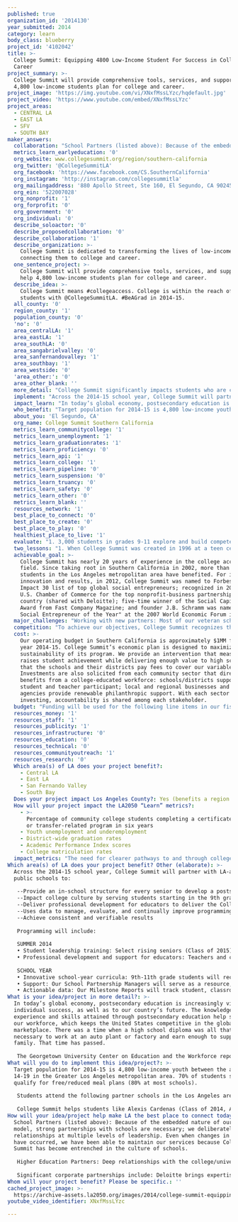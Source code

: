 ```yaml
---
published: true
organization_id: '2014130'
year_submitted: 2014
category: learn
body_class: blueberry
project_id: '4102042'
title: >-
  College Summit: Equipping 4800 Low-Income Student For Success in College and
  Career
project_summary: >-
  College Summit will provide comprehensive tools, services, and support to help
  4,800 low-income students plan for college and career.
project_image: 'https://img.youtube.com/vi/XNxfMssLYzc/hqdefault.jpg'
project_video: 'https://www.youtube.com/embed/XNxfMssLYzc'
project_areas:
  - CENTRAL LA
  - EAST LA
  - SFV
  - SOUTH BAY
maker_answers:
  collaboration: "School Partners (listed above): Because of the embedded nature of our systemic model, strong partnerships with schools are necessary; we deliberately nurture relationships at multiple levels of leadership. Even when changes in personnel have occurred, we have been able to maintain our services because College Summit has become entrenched in the culture of schools. \r\n\r\nHigher Education Partners: Deep relationships with the college/university partners that host our summer workshops create a vital bridge to postsecondary entry for students. Students greatly benefit from campus exposure, access to admissions counselors, and timely and relevant information and support. Our college partners, California Lutheran University and the University of Redlands, represent a network of higher education institutions across the country that have a shared mission to increase college access. By hosting our summer workshops, partners minimize our workshop costs and low-income students are introduced to their campuses and their students.\r\n\r\nSignificant corporate partnerships include: Deloitte brings expertise in managing and identifying areas of growth, fund development, and sponsorship of awards to honor the work of our partner schools; Darden Restaurants Inc., Foundation supports Peer Leader meetings at schools and Peer Leader awards. Collaborations provide access and information on grants and financial aid: Citi Foundation, Cash for College, Hispanic Scholarship Fund, Magic Johnson Foundation, and Junior Achievement. Community engagement: participating in the Valley Education Collaborative working on college access issues and policies in the San Fernando area; and assisting the Los Angeles Urban League in their efforts to increase the college enrollment of students in the Crenshaw corridor. The region has also formed more than 50 volunteering partnerships with local businesses, professional associations, and community groups to increase knowledge about college access issues and recruit volunteers from diverse backgrounds. College Summit has a pending application with the SoCal College Access Network (CAN), a regional network of 30+ college access organizations, to increase our visibility, identify us as a leader in the field, and provide access to resources, learnings, and best practices. "
  metrics_learn_earlyeducation: '0'
  org_website: www.collegesummit.org/region/southern-california
  org_twitter: '@CollegeSummitLA'
  org_facebook: 'https://www.facebook.com/CS.SouthernCalifornia'
  org_instagram: 'http://instagram.com/collegesummitla'
  org_mailingaddress: '880 Apollo Street, Ste 160, El Segundo, CA 90245'
  org_ein: '522007028'
  org_nonprofit: '1'
  org_forprofit: '0'
  org_government: '0'
  org_individual: '0'
  describe_soloactor: '0'
  describe_proposedcollaboration: '0'
  describe_collaboration: '1'
  describe_organization: >-
    College Summit is dedicated to transforming the lives of low-income youth by
    connecting them to college and career.
  one_sentence_project: >-
    College Summit will provide comprehensive tools, services, and support to
    help 4,800 low-income students plan for college and career.
  describe_idea: >-
    College Summit means #collegeaccess. College is within the reach of all LA
    students with @CollegeSummitLA. #BeAGrad in 2014-15.
  all_county: '0'
  region_county: '1'
  population_county: '0'
  'no': '0'
  area_centralLA: '1'
  area_eastLA: '1'
  area_southLA: '0'
  area_sangabrielvalley: '0'
  area_sanfernandovalley: '1'
  area_southbay: '1'
  area_westside: '0'
  'area_other:': '0'
  area_other_blank: ''
  more_detail: "College Summit significantly impacts students who are college-capable and potentially the first in their families to enroll in college but lack the presence of college-experienced adults to help them with the college and financial aid application processes.\r\n\r\nWe will provide training to 150 Peer Leaders, who will fill a unique and critical role in promoting college-bound culture. Programming during the school year will include: professional development for educators, grades 9-12 curricula, customized data, and ongoing school site support. This project will positively influence the post-high school trajectory of 4,800 students during the 2014-15 school year."
  implement: "Across the 2014-15 school year, College Summit will partner with LA-area public schools to:\r\n \r\n--Provide an in-school structure for every senior to develop a postsecondary plan \r\n--Impact college culture by serving students starting in the 9th grade\r\n--Deliver professional development for educators to deliver the College Summit curriculum \r\n--Uses data to manage, evaluate, and continually improve programming to drive success\r\n--Achieve consistent and verifiable results\r\n\r\nProgramming will include:\r\n\r\nSUMMER 2014\r\n• Student leadership training: Select rising seniors (Class of 2015) will attend our signature 4-day college-immersion Summer Workshops where they will be immersed in the college application process and trained as “Peer Leaders” to ignite a college-going culture in their schools.\r\n• Professional development and support for educators: Teachers and counselors responsible for implementing our curricula will attend our Educator Academy and become equipped to coach students from a college-savvy perspective and use our tools to collect data and track the application path of every senior. \r\n\r\nSCHOOL YEAR\r\n• Innovative school-year curricula: 9th-11th grade students will receive our Launch program and be guided step-by-step through postsecondary preparation; seniors will benefit from our Navigator program by gaining the knowledge, confidence, tools, and support to identify their goals and plan for success beyond high school.\r\n• Support: Our School Partnership Managers will serve as a resource, helping educators create dynamic College Summit classroom experiences and supporting Peer Leader activities.\r\n• Actionable data: Our Milestone Reports will track student, classroom, and school progress toward achieving specific college enrollment goals are shared and discussed regularly to enable educators to proactively identify and respond to challenges and ensure optimal student success.\r\n"
  impact_learn: "In today’s global economy, postsecondary education is increasingly vital to individual success, as well as to our country’s future. The knowledge, experience and skills attained through postsecondary education help sustain our workforce, which keeps the United States competitive in the global marketplace. There was a time when a high school diploma was all that was necessary to work at an auto plant or factory and earn enough to support a family. That time has passed.\r\n\r\nThe Georgetown University Center on Education and the Workforce report on educational concentrations of employment in the United States shows that by 2018, 67% of job openings in California will require applicants to have a post-high school education. Yet, in Los Angeles, Census data finds that only 59% of public school graduates go directly to college, and only half the adult population has earned a Bachelor’s degree or higher. \r\n"
  who_benefit: "Target population for 2014-15 is 4,800 low-income youth between the ages of 14-19 in the Greater Los Angeles metropolitan area. 70% of students served qualify for free/reduced meal plans (80% at most schools). \r\n\r\nStudents attend the following partner schools in the Los Angeles area: Academy of Science & Engineering Charter School; Academy of Scientific Exploration at Cesar E. Chavez Learning Academies; East Valley High School; Green Design Community School at Diego Rivera Learning Complex; Math, Science and Technology Magnet Academy at Roosevelt High School; Public Service Community School at Diego Rivera Learning Complex; Roosevelt High School; Thomas Jefferson High School; Arleta High School; APEX Academy; Arts, Theatre, and Entertainment School at Cesar E. Chavez Learning Academies; Communications and Technology School at Diego Rivera Learning Complex; Social Justice Humanitas Academy at Cesar E. Chavez Learning Academies; Sylmar High School; and Washington Preparatory High School.\r\n\r\nCollege Summit helps students like Alexis Cardenas (Class of 2014, ArTES Academy in Los Angeles). “Before College Summit,” she says, “the question wasn't whether or not I would go to college; it was always whether or not I'd care enough to finish…After high school, I actually just saw myself as working in some job I hated, studying something I disliked by night.” Then Alexia attended a College Summit workshop which helped her learn more about using college as a stepping stone to her future. Now, she says, “after realizing that everything I enjoy is indeed marketable in the work force, I became interested in going after my dreams.” Since returning to school in the fall, Alexia has recently been accepted into one of the eight schools to which she’s applied and is awaiting word from the others. However, what makes her most proud as a Peer Leader is having helped two of her friends who were on the fence about college to see its importance and apply; both, she is happy to report, have since been accepted into their first choice colleges. "
  about_you: 'El Segundo, CA'
  org_name: College Summit Southern California
  metrics_learn_communitycollege: '1'
  metrics_learn_unemployment: '1'
  metrics_learn_graduationrates: '1'
  metrics_learn_proficiency: '0'
  metrics_learn_api: '1'
  metrics_learn_college: '1'
  metrics_learn_pipeline: '0'
  metrics_learn_suspension: '0'
  metrics_learn_truancy: '0'
  metrics_learn_safety: '0'
  metrics_learn_other: '0'
  metrics_learn_blank: ''
  resources_network: '1'
  best_place_to_connect: '0'
  best_place_to_create: '0'
  best_place_to_play: '0'
  healthiest_place_to_live: '1'
  evaluate: "1. 3,000 students in grades 9-11 explore and build competencies to prepare them to successfully navigate the college application process in their senior year.\r\n2. 1,800 seniors (Peer Leaders and the rest of the Senior Class of 2015) gain skills in organization, planning, and self-advocacy during the school year to help them graduate and reach their postsecondary destination.\r\n3. Approximately 150 rising seniors (Class of 2015) attend a four-day 2014 summer workshop where they become familiar with the college application process and be trained as Peer Leaders to inspire their classmates to aspire to college and help them through the steps to get there.\r\n4. Approximately 120 educators (teachers and counselors) learn to effectively deliver College Summit curricula through our eight-hour Educator Academy. This training prepares college-savvy educators to understand the unique needs of individual students, and to support them as they plan their postsecondary paths.\r\n\r\nStudent progress is monitored throughout the school year via the following leading indicators:\r\n\r\nFor 9-11 grade – Percent of students who create a CSNav account; complete a learning styles inventory, plan of study, the SAT test prep, a personal statement draft, the job interview practice, resume, the career plan builder and a practice application; save a career and at least one college choice to their portfolio.\r\n\r\nFor 12th grade – Completion of Senior-Year plan, college list, personal statement, resume, college applications submitted, taking the SAT/ACT and FAFSA filing.\r\n\r\nCurriculum implementation by educators is evaluated in the fall and spring of each school year to assess programmatic successes and challenges and address evolving constituent needs. Evaluations are also conducted after each summer Peer Leader workshop and Educators’ Academy."
  two_lessons: "1. When College Summit was created in 1996 at a teen center in the basement of a low-income housing project in Washington, DC, the center’s director, J.B. Schramm, saw dozens of college-capable kids not even considering college. Many had survived difficult life circumstances – homelessness, neglect, caring for young siblings or ill parents – and had developed smart instincts and deep determination. But the students lacked the know-how and the belief that they could go to college. In his work with this small group of students, Schramm recognized that building their college knowledge was the easy part. Convincing students to believe they could go to college was far more of a challenge. Schramm realized that the person most influential to a 17-year-old was not a teacher or a parent, and certainly not their teen center director. It was another 17-year-old. As influential students overcame hurdles in the college admissions process, other students gained confidence, too. So Schramm, in collaboration with an experienced youth development specialist, created a workshop model that would leverage this power of peer influence.  \r\n\r\n2. College Summit has learned to unleash the power of low income high school students to be change-makers for themselves, their schools, and communities through technology. Pioneered by College Summit students and the Los Angeles Unified School District, the App-a-thon format places local educators shoulder-to-shoulder with students who train them how to use technology to make the college-going process more transparent, collaborative, and easy to navigate for low-income and first generation students and their families. \r\n\r\nThe App-a-thon apps were developed in 2012, when College Summit joined the Bill & Melinda Gates Foundation and Facebook to run a $2.5M challenge to incentivize top technology developers to design free or nearly free apps to help low-income students go to and through college. Using our expertise in the area of college success for low-income students, College Summit helped curate the best apps to make a comprehensive College App Map (www.CollegeAppMap.org), mapping the 19 winning, research-based apps along College Summit’s key student milestones that lead from 9th grade through college.  "
  achievable_goal: >-
    College Summit has nearly 20 years of experience in the college access
    field. Since taking root in Southern California in 2002, more than 15,000
    students in the Los Angeles metropolitan area have benefited. For its
    innovation and results, in 2012, College Summit was named to Forbes Magazine
    Impact 30 list of top global social entrepreneurs; recognized in 2010 by the
    U.S. Chamber of Commerce for the top nonprofit-business partnership in the
    country (shared with Deloitte); five-time winner of the Social Capitalist
    Award from Fast Company Magazine; and founder J.B. Schramm was named "U.S.
    Social Entrepreneur of the Year" at the 2007 World Economic Forum in Davos.
  major_challenges: "Working with new partners: Most of our veteran schools such as Arleta High, Morningside High, Inglewood High and Sylmar High continue to surpass each of the milestone categories compared to the previous year. However, it is typical for us to see schools experience growing pains in the first year of partnership. So we address this with several strategies, including assigning a School Partnership Manager to spend more time on the campus to continue individualized training and support the educators; and designating Peer Leaders to help work with younger students in Launch classrooms.  \r\n\r\nBudget and leadership challenges at schools: A shortage of school personnel makes it challenging to ensure that our program is consistently delivered in a way that addresses the needs of all students at various stages along the postsecondary path. Additionally, leadership transitions often affect the level of service in school. We continue to address these issues by enhancing our professional development and support for educators; strengthening our work with and support of Peer Leaders; and sharing best practices with other College Summit regions.\r\n"
  competition: "To achieve our objectives, College Summit recognizes the compatibility and shared mission of the region’s higher education network and seeks to work with other college access partners and initiatives via complementary rather than overlapping or competing strategies. College Summit’s capacity-building program is unique among college access providers. Elements that set us apart include: \r\n\r\n1.    Providing direct service to all seniors in a high school—not just the students who are motivated to seek help.\r\n2.    Embedding a year-long curriculum into the regular school day schedule—rather than serving as an “add-on” or after-school program for a subset of students.\r\n3.    Recognizing students as drivers vs. recipients of school culture—research has shown that a social network of peer support is a key element in developing a successful college-going culture initiative.\r\n4.   Training teachers to be college savvy and college positive—because students get most of their postsecondary information from the college-educated adult closest to them which, in first-generation communities, is their teachers.\r\n5.   Helping schools understand the value of measuring college enrollment rates as a metric of school success and providing the means to collect and measure the data to do so, including the leading indicators that can help educators and administrators spot if a student is on- or off-track.\r\n\r\nThese strategies have a powerful impact on college-going culture because students experience a structure that communicates the expectation that postsecondary education is a realistic option for all students."
  cost: >-
    Our operating budget in Southern California is approximately $1MM for fiscal
    year 2014-15. College Summit’s economic plan is designed to maximize the
    sustainability of its program. We provide an intervention that measurably
    raises student achievement while delivering enough value to high schools
    that the schools and their districts pay fees to cover our variable costs.
    Investments are also solicited from each community sector that directly
    benefits from a college-educated workforce: schools/districts support each
    student and teacher participant; local and regional businesses and funding
    agencies provide renewable philanthropic support. With each sector
    investing, accountability is shared among each stakeholder.
  budget: "Funding will be used for the following line items in our fiscal year 2014-15 program budget:\r\n\r\nProgram Delivery (workshops), including honoraria and professional fees; other program expenses; and college venue costs.\r\n\r\nProgram Delivery (school year), including Educator Academy (regional travel, food, lodging); CSNav Samaritan Licenses (our online internet portal for schools); marketing supplies; Navigator and Launch curricula books (students and teachers); workshop staff and workshop training; program personnel & benefits.\r\n\r\nSouthern California Office Expenses, including personnel & benefits; supplies; marketing; printing; telephone & internet; rent & occupancy costs; conferences & training; other office expenses."
  resources_money: '1'
  resources_staff: '1'
  resources_publicity: '1'
  resources_infrastructure: '0'
  resources_education: '0'
  resources_technical: '0'
  resources_communityoutreach: '1'
  resources_research: '0'
  Which area(s) of LA does your project benefit?:
    - Central LA
    - East LA
    - San Fernando Valley
    - South Bay
  Does your project impact Los Angeles County?: Yes (benefits a region of LA County)
  How will your project impact the LA2050 “Learn” metrics?:
    - >-
      Percentage of community college students completing a certificate, degree,
      or transfer-related program in six years
    - Youth unemployment and underemployment
    - District-wide graduation rates
    - Academic Performance Index scores
    - College matriculation rates
  impact_metrics: "The need for clearer pathways to and through college is dire. California ranks 18 out of the 20 most highly populated states in high school-to-college enrollment rates. With an 1,000:1 student-to-counselor ratio, California students are significantly shortchanged in guidance—especially critical for first-generation students who lack a college-educated adult in their family to help navigate the process.\r\n\r\nCurrently, only one in three low-income students enroll in college (NCES, The Condition of Education 2011). Worse, an alarming number of students do not complete high school. Los Angeles has one of the lowest high school graduation rates in the country with only 44% of local youth receiving diplomas (Cities in Crisis 2009 Report, America's Promise Alliance). Census data finds only half the adult population in Los Angeles has earned a Bachelor's degree or higher.\r\n\r\nOur work is based on the conviction that many more students can enroll-and succeed-in college if they have access to well-timed information, tools, and guidance. College Summit provides students with these resources so they can effectively recognize and demonstrate their strengths, raise their expectations for what they can accomplish, and work toward accomplishing their goals.\r\n\r\nCollege Summit partner schools report significant gains in college enrollment rates: 12-20% increases over baseline rates, on average. Of participants who enroll in 2- and 4-year colleges, 79% persist to the sophomore year and 74% persist to the junior year (on par with students from all income groups, according to National Student Clearinghouse data). Regionally, our partner schools increased their fall College Enrollment Rate (CER) by 4% compared to 2012. Morningside High had a 10% CER increase from the previous year and Sylmar and Arleta High Schools saw gains of 6% and 5% respectively.   "
Which area(s) of LA does your project benefit? Other (elaborate): >-
  Across the 2014-15 school year, College Summit will partner with LA-area
  public schools to:
    
   --Provide an in-school structure for every senior to develop a postsecondary plan 
   --Impact college culture by serving students starting in the 9th grade
   --Deliver professional development for educators to deliver the College Summit curriculum 
   --Uses data to manage, evaluate, and continually improve programming to drive success
   --Achieve consistent and verifiable results
   
   Programming will include:
   
   SUMMER 2014
   • Student leadership training: Select rising seniors (Class of 2015) will attend our signature 4-day college-immersion Summer Workshops where they will be immersed in the college application process and trained as “Peer Leaders” to ignite a college-going culture in their schools.
   • Professional development and support for educators: Teachers and counselors responsible for implementing our curricula will attend our Educator Academy and become equipped to coach students from a college-savvy perspective and use our tools to collect data and track the application path of every senior. 
   
   SCHOOL YEAR
   • Innovative school-year curricula: 9th-11th grade students will receive our Launch program and be guided step-by-step through postsecondary preparation; seniors will benefit from our Navigator program by gaining the knowledge, confidence, tools, and support to identify their goals and plan for success beyond high school.
   • Support: Our School Partnership Managers will serve as a resource, helping educators create dynamic College Summit classroom experiences and supporting Peer Leader activities.
   • Actionable data: Our Milestone Reports will track student, classroom, and school progress toward achieving specific college enrollment goals are shared and discussed regularly to enable educators to proactively identify and respond to challenges and ensure optimal student success.
What is your idea/project in more detail?: >-
  In today’s global economy, postsecondary education is increasingly vital to
  individual success, as well as to our country’s future. The knowledge,
  experience and skills attained through postsecondary education help sustain
  our workforce, which keeps the United States competitive in the global
  marketplace. There was a time when a high school diploma was all that was
  necessary to work at an auto plant or factory and earn enough to support a
  family. That time has passed.
   
   The Georgetown University Center on Education and the Workforce report on educational concentrations of employment in the United States shows that by 2018, 67% of job openings in California will require applicants to have a post-high school education. Yet, in Los Angeles, Census data finds that only 59% of public school graduates go directly to college, and only half the adult population has earned a Bachelor’s degree or higher.
What will you do to implement this idea/project?: >-
  Target population for 2014-15 is 4,800 low-income youth between the ages of
  14-19 in the Greater Los Angeles metropolitan area. 70% of students served
  qualify for free/reduced meal plans (80% at most schools). 
   
   Students attend the following partner schools in the Los Angeles area: Academy of Science & Engineering Charter School; Academy of Scientific Exploration at Cesar E. Chavez Learning Academies; East Valley High School; Green Design Community School at Diego Rivera Learning Complex; Math, Science and Technology Magnet Academy at Roosevelt High School; Public Service Community School at Diego Rivera Learning Complex; Roosevelt High School; Thomas Jefferson High School; Arleta High School; APEX Academy; Arts, Theatre, and Entertainment School at Cesar E. Chavez Learning Academies; Communications and Technology School at Diego Rivera Learning Complex; Social Justice Humanitas Academy at Cesar E. Chavez Learning Academies; Sylmar High School; and Washington Preparatory High School.
   
   College Summit helps students like Alexis Cardenas (Class of 2014, ArTES Academy in Los Angeles). “Before College Summit,” she says, “the question wasn't whether or not I would go to college; it was always whether or not I'd care enough to finish…After high school, I actually just saw myself as working in some job I hated, studying something I disliked by night.” Then Alexia attended a College Summit workshop which helped her learn more about using college as a stepping stone to her future. Now, she says, “after realizing that everything I enjoy is indeed marketable in the work force, I became interested in going after my dreams.” Since returning to school in the fall, Alexia has recently been accepted into one of the eight schools to which she’s applied and is awaiting word from the others. However, what makes her most proud as a Peer Leader is having helped two of her friends who were on the fence about college to see its importance and apply; both, she is happy to report, have since been accepted into their first choice colleges.
How will your idea/project help make LA the best place to connect today? In LA2050?: >-
  School Partners (listed above): Because of the embedded nature of our systemic
  model, strong partnerships with schools are necessary; we deliberately nurture
  relationships at multiple levels of leadership. Even when changes in personnel
  have occurred, we have been able to maintain our services because College
  Summit has become entrenched in the culture of schools. 
   
   Higher Education Partners: Deep relationships with the college/university partners that host our summer workshops create a vital bridge to postsecondary entry for students. Students greatly benefit from campus exposure, access to admissions counselors, and timely and relevant information and support. Our college partners, California Lutheran University and the University of Redlands, represent a network of higher education institutions across the country that have a shared mission to increase college access. By hosting our summer workshops, partners minimize our workshop costs and low-income students are introduced to their campuses and their students.
   
   Significant corporate partnerships include: Deloitte brings expertise in managing and identifying areas of growth, fund development, and sponsorship of awards to honor the work of our partner schools; Darden Restaurants Inc., Foundation supports Peer Leader meetings at schools and Peer Leader awards. Collaborations provide access and information on grants and financial aid: Citi Foundation, Cash for College, Hispanic Scholarship Fund, Magic Johnson Foundation, and Junior Achievement. Community engagement: participating in the Valley Education Collaborative working on college access issues and policies in the San Fernando area; and assisting the Los Angeles Urban League in their efforts to increase the college enrollment of students in the Crenshaw corridor. The region has also formed more than 50 volunteering partnerships with local businesses, professional associations, and community groups to increase knowledge about college access issues and recruit volunteers from diverse backgrounds. College Summit has a pending application with the SoCal College Access Network (CAN), a regional network of 30+ college access organizations, to increase our visibility, identify us as a leader in the field, and provide access to resources, learnings, and best practices.
Whom will your project benefit? Please be specific.: ''
cached_project_image: >-
  https://archive-assets.la2050.org/images/2014/college-summit-equipping-4800-low-income-student-for-success-in-college-and-career/img.youtube.com/vi/XNxfMssLYzc/hqdefault.jpg
youtube_video_identifier: XNxfMssLYzc

---
```


